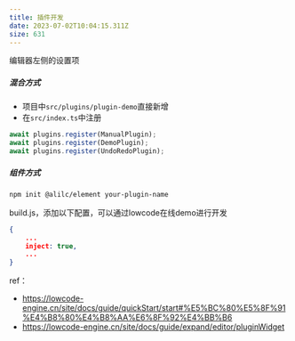 ```yaml
---
title: 插件开发
date: 2023-07-02T10:04:15.311Z
size: 631
---
```

编辑器左侧的设置项
##### 混合方式
- 项目中`src/plugins/plugin-demo`直接新增
- 在`src/index.ts`中注册
```js
await plugins.register(ManualPlugin);
await plugins.register(DemoPlugin);
await plugins.register(UndoRedoPlugin);
```

##### 组件方式
```bash
npm init @alilc/element your-plugin-name
```
build.js，添加以下配置，可以通过lowcode在线demo进行开发
```json
{
	...
	inject: true,
	...
}
```

ref：
- https://lowcode-engine.cn/site/docs/guide/quickStart/start#%E5%BC%80%E5%8F%91%E4%B8%80%E4%B8%AA%E6%8F%92%E4%BB%B6
- https://lowcode-engine.cn/site/docs/guide/expand/editor/pluginWidget

